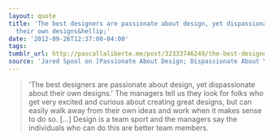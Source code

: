 ```yaml
---
layout: quote
title: 'The best designers are passionate about design, yet dispassionate about
  their own designs&hellip;'
date: '2012-09-26T12:37:00-04:00'
tags: 
tumblr_url: http://pascallaliberte.me/post/32333746249/the-best-designers-are-passionate-about-design
source: 'Jared Spool on [Passionate About Design; Dispassionate About Your Design](http://www.uie.com/brainsparks/2012/09/26/passionate-about-design-dispassionate-about-your-design/)'
---
```

> 'The best designers are passionate about design, yet dispassionate about their own designs.' The managers tell us they look for folks who get very excited and curious about creating great designs, but can easily walk away from their own ideas and work when it makes sense to do so. [&#8230;] Design is a team sport and the managers say the individuals who can do this are better team members.

